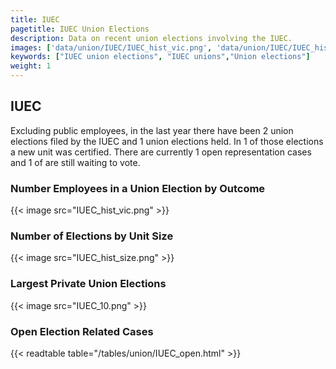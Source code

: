 ```yaml
---
title: IUEC
pagetitle: IUEC Union Elections
description: Data on recent union elections involving the IUEC.
images: ['data/union/IUEC/IUEC_hist_vic.png', 'data/union/IUEC/IUEC_hist_size.png', 'data/union/IUEC/IUEC_10.png']
keywords: ["IUEC union elections", "IUEC unions","Union elections"]
weight: 1
---
```

##  IUEC

Excluding public employees, in the last year there have been 2 union elections filed by the IUEC and 1 union elections held. In 1 of those elections a new unit was certified. There are currently 1 open representation cases and 1 of are still waiting to vote.

### Number Employees in a Union Election by Outcome
{{< image src="IUEC_hist_vic.png" >}}

### Number of Elections by Unit Size
{{< image src="IUEC_hist_size.png" >}}

### Largest Private Union Elections
{{< image src="IUEC_10.png" >}}

### Open Election Related Cases
{{< readtable table="/tables/union/IUEC_open.html" >}}

